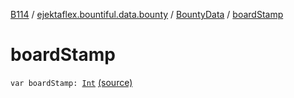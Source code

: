 [B114](../../index.md) / [ejektaflex.bountiful.data.bounty](../index.md) / [BountyData](index.md) / [boardStamp](./board-stamp.md)

# boardStamp

`var boardStamp: `[`Int`](https://kotlinlang.org/api/latest/jvm/stdlib/kotlin/-int/index.html) [(source)](https://github.com/ejektaflex/Bountiful/tree/develop/src/main/kotlin/ejektaflex/bountiful/data/bounty/BountyData.kt#L28)